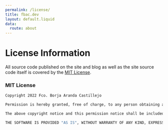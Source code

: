 ```yaml
---
permalink: /license/
title: fbac.dev
layout: default.liquid
data:
  route: about
---
```

# License Information

All source code published on the site and blog as well as the site source code itself is covered by the [MIT License](https://opensource.org/licenses/MIT).

### MIT License

```bash
Copyright 2022 Fco. Borja Aranda Castillejo

Permission is hereby granted, free of charge, to any person obtaining a copy of this software and associated documentation files (the "Software"), to deal in the Software without restriction, including without limitation the rights to use, copy, modify, merge, publish, distribute, sublicense, and/or sell copies of the Software, and to permit persons to whom the Software is furnished to do so, subject to the following conditions:

The above copyright notice and this permission notice shall be included in all copies or substantial portions of the Software.

THE SOFTWARE IS PROVIDED "AS IS", WITHOUT WARRANTY OF ANY KIND, EXPRESS OR IMPLIED, INCLUDING BUT NOT LIMITED TO THE WARRANTIES OF MERCHANTABILITY, FITNESS FOR A PARTICULAR PURPOSE AND NONINFRINGEMENT. IN NO EVENT SHALL THE AUTHORS OR COPYRIGHT HOLDERS BE LIABLE FOR ANY CLAIM, DAMAGES OR OTHER LIABILITY, WHETHER IN AN ACTION OF CONTRACT, TORT OR OTHERWISE, ARISING FROM, OUT OF OR IN CONNECTION WITH THE SOFTWARE OR THE USE OR OTHER DEALINGS IN THE SOFTWARE.
```
